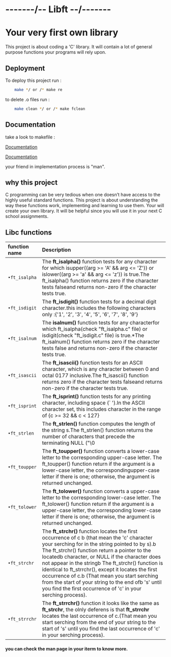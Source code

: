 
# -------/-- Libft --/-------
# Your very first own library

This project is about coding a 'C' library.
It will contain a lot of general purpose functions your programs will rely upon.

## Deployment

To deploy this project run :

```bash
    make */ or /* make re
```
to delete .o files run :
```bash
    make clean */ or /* make fclean
```


## Documentation
take a look to makefile :


[Documentation]( https://www.gnu.org/software/make/manual/make.html#toc-Overview-of-make)

[Documentation]( https://www.math.colostate.edu/~yzhou/computer/writemakefile.html)

your friend in implementation process is "man".
## why this project
C programming can be very tedious when one doesn’t have access to the highly useful
standard functions. This project is about understanding the way these functions work,
implementing and learning to use them. Your will create your own library. It will be
helpful since you will use it in your next C school assignments.

## Libc functions

| function name | Description               |
| :--------  | :-------------------------   |
| `•ft_isalpha` |  The **ft_isalpha()** function tests for any character for which isupper((arg >= 'A' && arg <= 'Z')) or islower((arg >= 'a' && arg <= 'z')) is true.The ft_isalpha() function returns zero if the character tests falseand returns non-zero if the character tests true.|
| `•ft_isdigit` |  The **ft_isdigit()** function tests for a decimal digit character.this includes the following characters only :{'1', '2', '3', '4', '5', '6', '7', '8', '9'}|
| `•ft_isalnum` |  The **isalnum()** function tests for any characterfor which ft_isalpha(check "ft_isalpha.c" file) or isdigit(check "ft_isdigit.c" file) is true.*The ft_isalnum() function returns zero if the character tests false and returns non-zero if the character tests true.|
| `•ft_isascii` |  The **ft_isascii()** function tests for an ASCII character, which is any character between 0 and octal 0177 inclusive.The ft_isascii() function returns zero if the character tests falseand returns non-zero if the character tests true.|
| `•ft_isprint` |  The **ft_isprint()** function tests for any printing character, including space (` ').In the ASCII character set, this includes character in the range of {c >= 32 && c < 127}|
| `•ft_strlen`  |  The **ft_strlen()** function computes the length of the string s.The ft_strlen() function returns the number of characters that precede the terminating NULL ("\0 |
| `•ft_toupper` |  The **ft_toupper()** function converts a lower-case letter to the corresponding upper-case letter. The ft_toupper() function return if the argument is a lower-case letter, the correspondingupper-case letter if there is one; otherwise, the argument is returned unchanged. |
| `•ft_tolower` |  The **ft_tolower()** function converts a upper-case letter to the corresponding lower-case letter. The ft_tolower() function return if the argument is a upper-case letter, the corresponding  lower-case letter if there is one; otherwise, the argument is returned unchanged.|
| `•ft_strchr`  |  The **ft_strchr()** function locates the first occurrence of c b (that mean the 'c' character your serching for in the string pointed to by s).b 	 The ft_strchr() function return a pointer to the locatedb character, or NULL if the character does not appear in the stringb 	 The ft_strchr() function is identical to ft_strrchr(), except it locates the first occurrence of c.b 	 (That mean you start serching from the start of your string to the end ofb 's' until you find the first occurrence of 'c' in your serching process).
| `•ft_strrchr` |  The **ft_strrchr()** function it looks like the same as **ft_strchr**, the olnly deferens is that **ft_strrchr** locates the last occurrence of c.(That mean you start serching from the end of your string to the start of 's' until you find the last occurrence of 'c' in your serching process).|

#### you can check the man page in your iterm to know more.